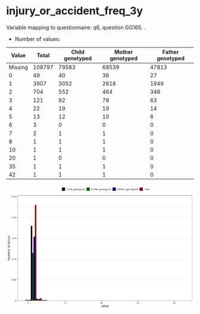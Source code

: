 # injury_or_accident_freq_3y
Variable mapping to questionnaire: q6, question GG165.
.
- Number of values:

| Value | Total | Child genotyped | Mother genotyped | Father genotyped |
| ----- | ----- | --------------- | ---------------- | ---------------- |
| Missing | 108797 | 79583 | 68539 | 47813 |
| 0 | 49 | 40 | 36 |27 |
| 1 | 3907 | 3052 | 2618 |1949 |
| 2 | 704 | 552 | 464 |346 |
| 3 | 121 | 92 | 78 |63 |
| 4 | 22 | 19 | 19 |14 |
| 5 | 13 | 12 | 10 |6 |
| 6 | 3 | 0 | 0 |0 |
| 7 | 2 | 1 | 1 |0 |
| 8 | 1 | 1 | 1 |0 |
| 10 | 1 | 1 | 1 |0 |
| 20 | 1 | 0 | 0 |0 |
| 35 | 1 | 1 | 1 |0 |
| 42 | 1 | 1 | 1 |0 |



![](injury_or_accident_freq_3y_n.png)



